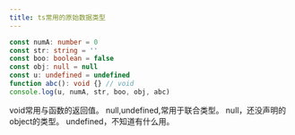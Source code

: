 ```yaml
---
title: ts常用的原始数据类型
---
```


```ts
const numA: number = 0  
const str: string = ''  
const boo: boolean = false  
const obj: null = null  
const u: undefined = undefined  
function abc(): void {} // void  
console.log(u, numA, str, boo, obj, abc)
```

void常用与函数的返回值。
null,undefined,常用于联合类型。
null，还没声明的object的类型。
undefined，不知道有什么用。


